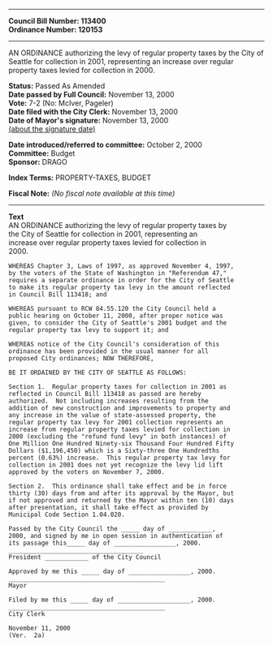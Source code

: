 * * * * *  
  
**Council Bill Number: [](#h0)[](#h2)113400**   
**Ordinance Number: 120153**  
  
* * * * *  
  
AN ORDINANCE authorizing the levy of regular property taxes by the City of Seattle for collection in 2001, representing an increase over regular property taxes levied for collection in 2000.  
  
**Status:** Passed As Amended   
**Date passed by Full Council:** November 13, 2000   
**Vote:** 7-2 (No: McIver, Pageler)   
**Date filed with the City Clerk:** November 13, 2000   
**Date of Mayor's signature:** November 13, 2000   
[(about the signature date)](/~public/approvaldate.htm)   
  
  
**Date introduced/referred to committee:** October 2, 2000   
**Committee:** Budget   
**Sponsor:** DRAGO   
  
**Index Terms:** PROPERTY-TAXES, BUDGET  
  
**Fiscal Note:** *(No fiscal note available at this time)*  
  
* * * * *  
  
**Text**  
    AN ORDINANCE authorizing the levy of regular property taxes by  
    the City of Seattle for collection in 2001, representing an  
    increase over regular property taxes levied for collection in  
    2000.  
  
    WHEREAS Chapter 3, Laws of 1997, as approved November 4, 1997,  
    by the voters of the State of Washington in "Referendum 47,"  
    requires a separate ordinance in order for the City of Seattle  
    to make its regular property tax levy in the amount reflected  
    in Council Bill 113418; and  
  
    WHEREAS pursuant to RCW 84.55.120 the City Council held a  
    public hearing on October 11, 2000, after proper notice was  
    given, to consider the City of Seattle's 2001 budget and the  
    regular property tax levy to support it; and  
  
    WHEREAS notice of the City Council's consideration of this  
    ordinance has been provided in the usual manner for all  
    proposed City ordinances; NOW THEREFORE,  
  
    BE IT ORDAINED BY THE CITY OF SEATTLE AS FOLLOWS:  
  
    Section 1.  Regular property taxes for collection in 2001 as  
    reflected in Council Bill 113418 as passed are hereby  
    authorized.  Not including increases resulting from the  
    addition of new construction and improvements to property and  
    any increase in the value of state-assessed property, the  
    regular property tax levy for 2001 collection represents an  
    increase from regular property taxes levied for collection in  
    2000 (excluding the "refund fund levy" in both instances) of  
    One Million One Hundred Ninety-six Thousand Four Hundred Fifty  
    Dollars ($1,196,450) which is a Sixty-three One Hundredths  
    percent (0.63%) increase.  This regular property tax levy for  
    collection in 2001 does not yet recognize the levy lid lift  
    approved by the voters on November 7, 2000.  
  
    Section 2.  This ordinance shall take effect and be in force  
    thirty (30) days from and after its approval by the Mayor, but  
    if not approved and returned by the Mayor within ten (10) days  
    after presentation, it shall take effect as provided by  
    Municipal Code Section 1.04.020.  
  
    Passed by the City Council the _____ day of ____________,  
    2000, and signed by me in open session in authentication of  
    its passage this_____ day of _________________, 2000.  
    _____________________________________  
    President ____________ of the City Council  
  
    Approved by me this _____ day of _________________, 2000.  
    ___________________________________________  
    Mayor  
  
    Filed by me this _____ day of ____________________, 2000.  
    ___________________________________________  
    City Clerk  
  
    November 11, 2000  
    (Ver.  2a)  
